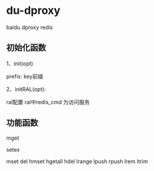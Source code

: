 # du-dproxy
baidu dproxy redis

## 初始化函数
1、init(opt)

prefix: key前缀

2、initRAL(opt):

ral配置
ral中redis_cmd 为访问服务

## 功能函数
mget

setex

mset
del
hmset
hgetall
hdel
lrange
lpush
rpush
lrem
ltrim

